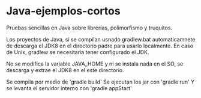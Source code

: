 # Java-ejemplos-cortos

Pruebas sencillas en Java sobre librerias, polimorfismo y truquitos.


Los proyectos de Java, si se compilan usnado gradlew.bat
automaticamnete de descarga el JDK8 en el directorio 
padre para usarlo localmente.
En caso de Unix, gradlew se necesitaria tener configurado el JDK.

No se modifica la variable JAVA_HOME y ni se instala nada en el SO,
se descarga y extrae el JDK8 en el este directorio.

Se compila por medio de 'gradle build'
Se ejecutan los jar con 'gradle run'
Y se levanta el servidor interno con 'gradle appStart'

